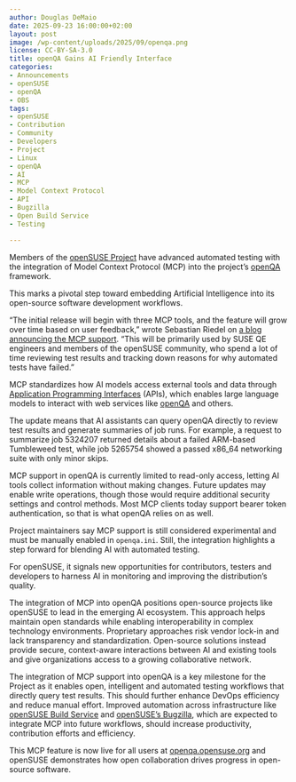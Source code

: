 ```yaml
---
author: Douglas DeMaio 
date: 2025-09-23 16:00:00+02:00
layout: post
image: /wp-content/uploads/2025/09/openqa.png
license: CC-BY-SA-3.0
title: openQA Gains AI Friendly Interface
categories:
- Announcements
- openSUSE
- openQA
- OBS
tags:
- openSUSE
- Contribution
- Community
- Developers
- Project
- Linux 
- openQA
- AI
- MCP
- Model Context Protocol
- API
- Bugzilla
- Open Build Service
- Testing

---
```


Members of the [openSUSE Project](https://www.opensuse.org/) have advanced automated testing with the integration of Model Context Protocol (MCP) into the project’s [openQA](https://open.qa/) framework.

This marks a pivotal step toward embedding Artificial Intelligence into its open-source software development workflows.

“The initial release will begin with three MCP tools, and the feature will grow over time based on user feedback,” wrote Sebastian Riedel on [a blog announcing the MCP support](https://www.suse.com/c/openqa-mcp-support/?utm_campaign=Oktopost-FY25+Global+News&utm_content=Oktopost-LinkedIn&utm_medium=social&utm_source=social_media). “This will be primarily used by SUSE QE engineers and members of the openSUSE community, who spend a lot of time reviewing test results and tracking down reasons for why automated tests have failed.” 

MCP standardizes how AI models access external tools and data through [Application Programming Interfaces](https://en.wikipedia.org/wiki/API) (APIs), which enables large language models to interact with web services like [openQA](https://open.qa/) and others.

The update means that AI assistants can query openQA directly to review test results and generate summaries of job runs. For example, a request to summarize job 5324207 returned details about a failed ARM-based Tumbleweed test, while job 5265754 showed a passed x86\_64 networking suite with only minor skips.

MCP support in openQA is currently limited to read-only access, letting AI tools collect information without making changes. Future updates may enable write operations, though those would require additional security settings and control methods. Most MCP clients today support bearer token authentication, so that is what openQA relies on as well. 

Project maintainers say MCP support is still considered experimental and must be manually enabled in `openqa.ini`. Still, the integration highlights a step forward for blending AI with automated testing.

For openSUSE, it signals new opportunities for contributors, testers and developers to harness AI in monitoring and improving the distribution’s quality.

The integration of MCP into openQA positions open-source projects like openSUSE to lead in the emerging AI ecosystem. This approach helps maintain open standards while enabling interoperability in complex technology environments. Proprietary approaches risk vendor lock-in and lack transparency and standardization. Open-source solutions instead provide secure, context-aware interactions between AI and existing tools and give organizations access to a growing collaborative network. 

The integration of MCP support into openQA is a key milestone for the Project as it enables open, intelligent and automated testing workflows that directly query test results. This should further enhance DevOps efficiency and reduce manual effort. Improved automation across infrastructure like [openSUSE Build Service](https://build.opensuse.org/) and [openSUSE’s Bugzilla](https://bugzilla.opensuse.org/), which are expected to integrate MCP into future workflows, should increase productivity, contribution efforts and efficiency.

This MCP feature is now live for all users at [openqa.opensuse.org](https://openqa.opensuse.org) and openSUSE demonstrates how open collaboration drives progress in open-source software.

<meta name="openSUSE, Open Source, development, Windows 10 end of support, Linux, secure operating systems, open source, API, openQA, OBS, Bugzilla, Open Build Service, LLM, testing" content="HTML,CSS,XML,JavaScript">


